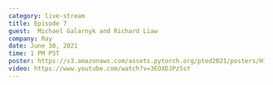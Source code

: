 ```yaml
---
category: live-stream
title: Episode 7
guest:  Michael Galarnyk and Richard Liaw
company: Ray
date: June 30, 2021
time: 1 PM PST
poster: https://s3.amazonaws.com/assets.pytorch.org/pted2021/posters/H1.png
video: https://www.youtube.com/watch?v=3EOXDJPzSsY
---
```

